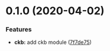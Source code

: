 # 0.1.0 (2020-04-02)


### Features

* **ckb:** add ckb module ([7f7de75](https://github.com/BlockABC/one_chain_ckb/commit/7f7de75b4bb3f1dd3d6d634a9d1a3e2f7e335aed))



